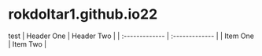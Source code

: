 # rokdoltar1.github.io22
test
| Header One     | Header Two     |
| :------------- | :------------- |
| Item One       | Item Two       |
